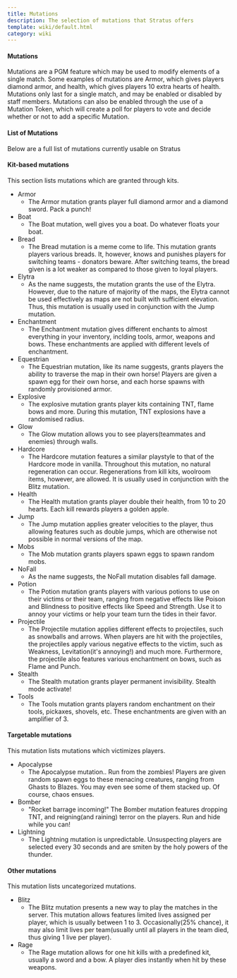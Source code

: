 ```yaml
---
title: Mutations
description: The selection of mutations that Stratus offers
template: wiki/default.html
category: wiki
---
```


#### Mutations

Mutations are a PGM feature which may be used to modify elements of a single match. Some examples of mutations are Armor, which gives players diamond armor, and health, which gives players 10 extra hearts of health. Mutations only last for a single match, and may be enabled or disabled by staff members. Mutations can also be enabled through the use of a Mutation Token, which will create a poll for players to vote and decide whether or not to add a specific Mutation.

#### List of Mutations

Below are a full list of mutations currently usable on Stratus

#### Kit-based mutations

This section lists mutations which are granted through kits.

- Armor
    - The Armor mutation grants player full diamond armor and a diamond sword. Pack a punch!
- Boat
    - The Boat mutation, well gives you a boat. Do whatever floats your boat.
- Bread
    - The Bread mutation is a meme come to life. This mutation grants players various breads. It, however, knows and punishes players for switching teams - donators beware. After switching teams, the bread given is a lot weaker as compared to those given to loyal players.
- Elytra
    - As the name suggests, the mutation grants the use of the Elytra. However, due to the nature of majority of the maps, the Elytra cannot be used effectively as maps are not built with sufficient elevation. Thus, this mutation is usually used in conjunction with the Jump mutation.
- Enchantment
    - The Enchantment mutation gives different enchants to almost everything in your inventory, inclding tools, armor, weapons and bows. These enchantments are applied with different levels of enchantment.
- Equestrian
    - The Equestrian mutation, like its name suggests, grants players the ability to traverse the map in their own horse! Players are given a spawn egg for their own horse, and each horse spawns with randomly provisioned armor.
- Explosive
    - The explosive mutation grants player kits containing TNT, flame bows and more. During this mutation, TNT explosions have a randomised radius.
- Glow
    - The Glow mutation allows you to see players(teammates and enemies) through walls.
- Hardcore
    - The Hardcore mutation features a similar playstyle to that of the Hardcore mode in vanilla. Throughout this mutation, no natural regeneration can occur. Regenerations from kill kits, woolroom items, however, are allowed. It is usually used in conjunction with the Blitz mutation.
- Health
    - The Health mutation grants player double their health, from 10 to 20 hearts. Each kill rewards players a golden apple.
- Jump
    - The Jump mutation applies greater velocities to the player, thus allowing features such as double jumps, which are otherwise not possible in normal versions of the map.
- Mobs
    - The Mob mutation grants players spawn eggs to spawn random mobs.
- NoFall
    - As the name suggests, the NoFall mutation disables fall damage.
- Potion
    - The Potion mutation grants players with various potions to use on their victims or their team, ranging from negative effects like Poison and Blindness to positive effects like Speed and Strength. Use it to annoy your victims or help your team turn the tides in their favor.
- Projectile
    - The Projectile mutation applies different effects to projectiles, such as snowballs and arrows. When players are hit with the projectiles, the projectiles apply various negative effects to the victim, such as Weakness, Levitation(it's annoying!) and much more. Furthermore, the projectile also features various enchantment on bows, such as Flame and Punch.
- Stealth
    - The Stealth mutation grants player permanent invisibility. Stealth mode activate!
- Tools
    - The Tools mutation grants players random enchantment on their tools, pickaxes, shovels, etc. These enchantments are given with an amplifier of 3.

#### Targetable mutations

This mutation lists mutations which victimizes players.

- Apocalypse
    - The Apocalypse mutation.. Run from the zombies! Players are given random spawn eggs to these menacing creatures, ranging from Ghasts to Blazes. You may even see some of them stacked up. Of course, chaos ensues.
- Bomber
    - "Rocket barrage incoming!" The Bomber mutation features dropping TNT, and reigning(and raining) terror on the players. Run and hide while you can!
- Lightning
    - The Lightning mutation is unpredictable. Unsuspecting players are selected every 30 seconds and are smiten by the holy powers of the thunder.

#### Other mutations

This mutation lists uncategorized mutations.

- Blitz
    - The Blitz mutation presents a new way to play the matches in the server. This mutation allows features limited lives assigned per player, which is usually between 1 to 3. Occasionally(25% chance), it may also limit lives per team(usually until all players in the team died, thus giving 1 live per player).
- Rage
    - The Rage mutation allows for one hit kills with a predefined kit, usually a sword and a bow. A player dies instantly when hit by these weapons.    
